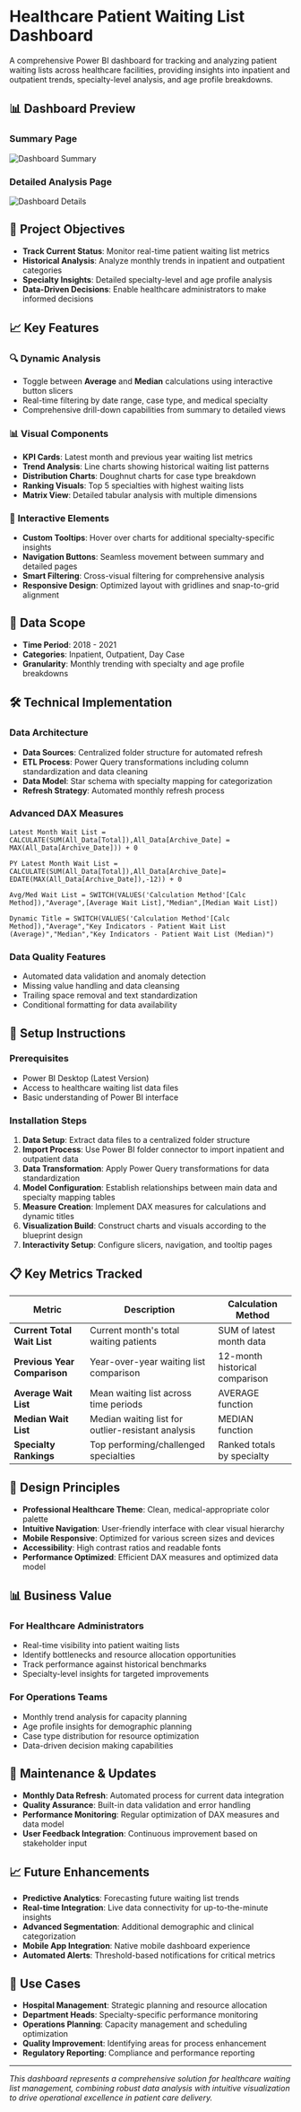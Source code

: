 # Healthcare Patient Waiting List Dashboard

A comprehensive Power BI dashboard for tracking and analyzing patient waiting lists across healthcare facilities, providing insights into inpatient and outpatient trends, specialty-level analysis, and age profile breakdowns.

## 📊 Dashboard Preview

### Summary Page

![Dashboard Summary](Dashboard_Summary.png)

### Detailed Analysis Page

![Dashboard Details](dashboard_Details.png)

## 🎯 Project Objectives

- **Track Current Status**: Monitor real-time patient waiting list metrics
- **Historical Analysis**: Analyze monthly trends in inpatient and outpatient categories
- **Specialty Insights**: Detailed specialty-level and age profile analysis
- **Data-Driven Decisions**: Enable healthcare administrators to make informed decisions

## 📈 Key Features

### 🔍 **Dynamic Analysis**

- Toggle between **Average** and **Median** calculations using interactive button slicers
- Real-time filtering by date range, case type, and medical specialty
- Comprehensive drill-down capabilities from summary to detailed views

### 📊 **Visual Components**

- **KPI Cards**: Latest month and previous year waiting list metrics
- **Trend Analysis**: Line charts showing historical waiting list patterns
- **Distribution Charts**: Doughnut charts for case type breakdown
- **Ranking Visuals**: Top 5 specialties with highest waiting lists
- **Matrix View**: Detailed tabular analysis with multiple dimensions

### 🎨 **Interactive Elements**

- **Custom Tooltips**: Hover over charts for additional specialty-specific insights
- **Navigation Buttons**: Seamless movement between summary and detailed pages
- **Smart Filtering**: Cross-visual filtering for comprehensive analysis
- **Responsive Design**: Optimized layout with gridlines and snap-to-grid alignment

## 📅 Data Scope

- **Time Period**: 2018 - 2021
- **Categories**: Inpatient, Outpatient, Day Case
- **Granularity**: Monthly trending with specialty and age profile breakdowns

## 🛠️ Technical Implementation

### **Data Architecture**

- **Data Sources**: Centralized folder structure for automated refresh
- **ETL Process**: Power Query transformations including column standardization and data cleaning
- **Data Model**: Star schema with specialty mapping for categorization
- **Refresh Strategy**: Automated monthly refresh process

### **Advanced DAX Measures**

```dax
Latest Month Wait List = CALCULATE(SUM(All_Data[Total]),All_Data[Archive_Date] = MAX(All_Data[Archive_Date])) + 0

PY Latest Month Wait List = CALCULATE(SUM(All_Data[Total]),All_Data[Archive_Date]= EDATE(MAX(All_Data[Archive_Date]),-12)) + 0

Avg/Med Wait List = SWITCH(VALUES('Calculation Method'[Calc Method]),"Average",[Average Wait List],"Median",[Median Wait List])

Dynamic Title = SWITCH(VALUES('Calculation Method'[Calc Method]),"Average","Key Indicators - Patient Wait List (Average)","Median","Key Indicators - Patient Wait List (Median)")
```

### **Data Quality Features**

- Automated data validation and anomaly detection
- Missing value handling and data cleansing
- Trailing space removal and text standardization
- Conditional formatting for data availability

## 🔧 Setup Instructions

### **Prerequisites**

- Power BI Desktop (Latest Version)
- Access to healthcare waiting list data files
- Basic understanding of Power BI interface

### **Installation Steps**

1. **Data Setup**: Extract data files to a centralized folder structure
2. **Import Process**: Use Power BI folder connector to import inpatient and outpatient data
3. **Data Transformation**: Apply Power Query transformations for data standardization
4. **Model Configuration**: Establish relationships between main data and specialty mapping tables
5. **Measure Creation**: Implement DAX measures for calculations and dynamic titles
6. **Visualization Build**: Construct charts and visuals according to the blueprint design
7. **Interactivity Setup**: Configure slicers, navigation, and tooltip pages

## 📋 Key Metrics Tracked

| Metric                       | Description                                        | Calculation Method             |
| ---------------------------- | -------------------------------------------------- | ------------------------------ |
| **Current Total Wait List**  | Current month's total waiting patients             | SUM of latest month data       |
| **Previous Year Comparison** | Year-over-year waiting list comparison             | 12-month historical comparison |
| **Average Wait List**        | Mean waiting list across time periods              | AVERAGE function               |
| **Median Wait List**         | Median waiting list for outlier-resistant analysis | MEDIAN function                |
| **Specialty Rankings**       | Top performing/challenged specialties              | Ranked totals by specialty     |

## 🎨 Design Principles

- **Professional Healthcare Theme**: Clean, medical-appropriate color palette
- **Intuitive Navigation**: User-friendly interface with clear visual hierarchy
- **Mobile Responsive**: Optimized for various screen sizes and devices
- **Accessibility**: High contrast ratios and readable fonts
- **Performance Optimized**: Efficient DAX measures and optimized data model

## 📊 Business Value

### **For Healthcare Administrators**

- Real-time visibility into patient waiting lists
- Identify bottlenecks and resource allocation opportunities
- Track performance against historical benchmarks
- Specialty-level insights for targeted improvements

### **For Operations Teams**

- Monthly trend analysis for capacity planning
- Age profile insights for demographic planning
- Case type distribution for resource optimization
- Data-driven decision making capabilities

## 🔄 Maintenance & Updates

- **Monthly Data Refresh**: Automated process for current data integration
- **Quality Assurance**: Built-in data validation and error handling
- **Performance Monitoring**: Regular optimization of DAX measures and data model
- **User Feedback Integration**: Continuous improvement based on stakeholder input

## 📈 Future Enhancements

- **Predictive Analytics**: Forecasting future waiting list trends
- **Real-time Integration**: Live data connectivity for up-to-the-minute insights
- **Advanced Segmentation**: Additional demographic and clinical categorization
- **Mobile App Integration**: Native mobile dashboard experience
- **Automated Alerts**: Threshold-based notifications for critical metrics

## 🏥 Use Cases

- **Hospital Management**: Strategic planning and resource allocation
- **Department Heads**: Specialty-specific performance monitoring
- **Operations Planning**: Capacity management and scheduling optimization
- **Quality Improvement**: Identifying areas for process enhancement
- **Regulatory Reporting**: Compliance and performance reporting

---

_This dashboard represents a comprehensive solution for healthcare waiting list management, combining robust data analysis with intuitive visualization to drive operational excellence in patient care delivery._
